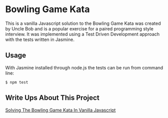 
# Bowling Game Kata

This is a vanilla Javascript solution to the Bowling Game Kata was created by Uncle Bob and is a popular exercise for a paired programming style interview. It was implemented using a Test Driven Development approach with the tests written in Jasmine.

## Usage

With Jasmine installed through node.js the tests can be run from command line:

`$ npm test`

## Write Ups About This Project

[Solving The Bowling Game Kata In Vanilla Javascript](https://joekadi.medium.com/solving-the-bowling-game-kata-in-vanilla-javascript-37e25d6d2305)

